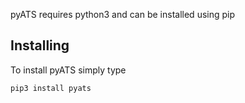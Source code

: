 
pyATS requires python3 and can be installed using pip

## Installing

To install pyATS simply type

`pip3 install pyats`
